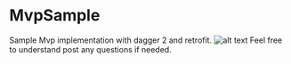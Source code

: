 # MvpSample

Sample Mvp implementation with dagger 2 and retrofit.
![alt text](https://cdn-images-1.medium.com/max/1600/1*p2JvbgEir0BusDiiVHMvIA.png)
Feel free to understand post any questions if needed.
